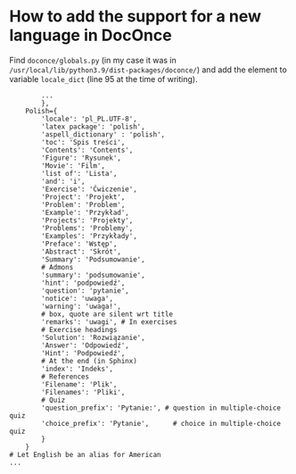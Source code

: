 

# How to add the support for a new language in DocOnce

Find `doconce/globals.py` 
(in my case it was in `/usr/local/lib/python3.9/dist-packages/doconce/`)
and add the element to 
variable `locale_dict` (line 95 at the time of writing).

            ...
            },
        Polish={
            'locale': 'pl_PL.UTF-8',
            'latex package': 'polish',
            'aspell_dictionary' : 'polish', 
            'toc': 'Spis treści',
            'Contents': 'Contents',
            'Figure': 'Rysunek',
            'Movie': 'Film',
            'list of': 'Lista',
            'and': 'i',
            'Exercise': 'Ćwiczenie',
            'Project': 'Projekt',
            'Problem': 'Problem',
            'Example': 'Przykład',
            'Projects': 'Projekty',
            'Problems': 'Problemy',
            'Examples': 'Przykłady',
            'Preface': 'Wstęp',
            'Abstract': 'Skrót',
            'Summary': 'Podsumowanie',
            # Admons
            'summary': 'podsumowanie',
            'hint': 'podpowiedź',
            'question': 'pytanie',
            'notice': 'uwaga',
            'warning': 'uwaga!',
            # box, quote are silent wrt title
            'remarks': 'uwagi', # In exercises
            # Exercise headings
            'Solution': 'Rozwiązanie',
            'Answer': 'Odpowiedź',
            'Hint': 'Podpowiedź',
            # At the end (in Sphinx)
            'index': 'Indeks',
            # References
            'Filename': 'Plik',
            'Filenames': 'Pliki',
            # Quiz
            'question_prefix': 'Pytanie:', # question in multiple-choice quiz
            'choice_prefix': 'Pytanie',      # choice in multiple-choice quiz
            }
        }
    # Let English be an alias for American
    ...

